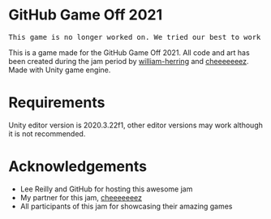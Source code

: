 # GitHub Game Off 2021

<pre>This game is no longer worked on. We tried our best to work on it conistently but school just got in the way. Despite this, it was a fun project and maybe we will pick it up again some day</pre>

This is a game made for the GitHub Game Off 2021. All code and art has been created during the jam period by <a href="https://github.com/william-herring">william-herring</a> and <a href="https://github.com/cheeeeeeez">cheeeeeeez</a>.
Made with Unity game engine.

# Requirements
Unity editor version is 2020.3.22f1, other editor versions may work although it is not recommended.

# Acknowledgements

- Lee Reilly and GitHub for hosting this awesome jam
- My partner for this jam, <a href="https://github.com/cheeeeeeez">cheeeeeeez</a>
- All participants of this jam for showcasing their amazing games
